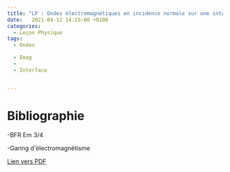 ```yaml
---
title: "LP : Ondes électromagnétiques en incidence normale sur une interface"
date:   2021-04-12 14:15:00 +0100
categories:
  - Leçon Physique
tags:
  - Ondes

  - Emag
  - 
  - Interface


---
```


# Bibliographie
-BFR Em 3/4

-Garing d'électromagnétisme

[Lien vers PDF](/assets/pdf/LP___Ondes__lectromagn_tiques_en_incidence_normale_sur_une_interface.pdf)

